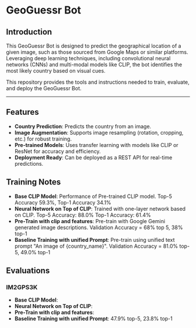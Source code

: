 # GeoGuessr Bot

## **Introduction**
This GeoGuessr Bot is designed to predict the geographical location of a given image, such as those sourced from Google Maps or similar platforms. Leveraging deep learning techniques, including convolutional neural networks (CNNs) and multi-modal models like CLIP, the bot identifies the most likely country based on visual cues.

This repository provides the tools and instructions needed to train, evaluate, and deploy the GeoGuessr Bot.

---

## **Features**
- **Country Prediction**: Predicts the country from an image.
- **Image Augmentation**: Supports image resampling (rotation, cropping, etc.) for robust training.
- **Pre-trained Models**: Uses transfer learning with models like CLIP or ResNet for accuracy and efficiency.
- **Deployment Ready**: Can be deployed as a REST API for real-time predictions.


## Training Notes
- **Base CLIP Model**: Performance of Pre-trained CLIP model. Top-5 Accuracy 59.3%, Top-1 Accuracy 34.1%
- **Neural Network on Top of CLIP**: Trained with one-layer network based on CLIP. Top-5 Accuracy: 88.0% Top-1 Accuracy: 61.4%
- **Pre-Train with clip and features**: Pre-train with Google Gemini generated image descriptions. Validation Accuracy = 68% top 5, 38% top-1
- **Baseline Training with unified Prompt**: Pre-train using unified text prompt "An image of {country_name}". Validation Accuracy = 81.0% top-5, 49.0% top-1

## Evaluations
### IM2GPS3K
- **Base CLIP Model**: 
- **Neural Network on Top of CLIP**: 
- **Pre-Train with clip and features**: 
- **Baseline Training with unified Prompt**: 47.9% top-5, 23.8% top-1

##